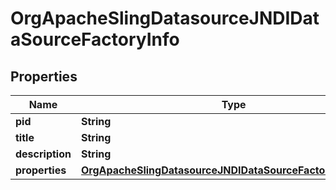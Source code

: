 
# OrgApacheSlingDatasourceJNDIDataSourceFactoryInfo

## Properties
Name | Type | Description | Notes
------------ | ------------- | ------------- | -------------
**pid** | **String** |  |  [optional]
**title** | **String** |  |  [optional]
**description** | **String** |  |  [optional]
**properties** | [**OrgApacheSlingDatasourceJNDIDataSourceFactoryProperties**](OrgApacheSlingDatasourceJNDIDataSourceFactoryProperties.md) |  |  [optional]



